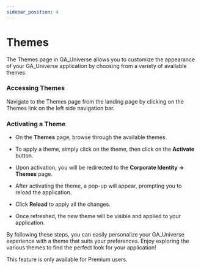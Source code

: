 ```yaml
---
sidebar_position: 4
---
```



# Themes

The Themes page in GA_Universe allows you to customize the appearance of your GA_Universe application by choosing from a variety of available themes.

### Accessing Themes
Navigate to the Themes page from the landing page by clicking on the Themes link on the left side navigation bar.

### Activating a Theme
- On the **Themes** page, browse through the available themes.

- To apply a theme, simply click on the theme, then click on the **Activate** button.

- Upon activation, you will be redirected to the **Corporate Identity → Themes** page.

- After activating the theme, a pop-up will appear, prompting you to reload the application.

- Click **Reload** to apply all the changes.

- Once refreshed, the new theme will be visible and applied to your application.

 
By following these steps, you can easily personalize your GA_Universe experience with a theme that suits your preferences. Enjoy exploring the various themes to find the perfect look for your application!

This feature is only available for Premium users.